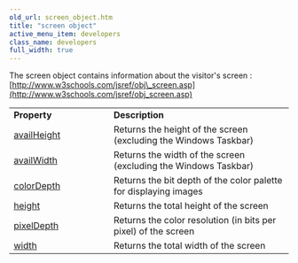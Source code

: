 ```yaml
---
old_url: screen_object.htm
title: "screen object"
active_menu_item: developers
class_name: developers
full_width: true
---
```



The screen object contains information about the visitor's screen : [http://www.w3schools.com/jsref/obj\_screen.asp](http://www.w3schools.com/jsref/obj_screen.asp)

<table>
<tr>
<td width="219">
  <strong>Property</strong>

</td>
<td width="26">
</td>
<td width="635">
  <strong>Description</strong>

</td>
</tr>
<tr>
<td width="219">
  <a href="http://www.w3schools.com/jsref/prop_screen_availheight.asp">availHeight</a>

</td>
<td width="26">
</td>
<td width="635">
Returns the height of the screen (excluding the Windows Taskbar)

</td>
</tr>
<tr>
<td width="219">
  <a href="http://www.w3schools.com/jsref/prop_screen_availwidth.asp">availWidth</a>

</td>
<td width="26">
</td>
<td width="635">
Returns the width of the screen (excluding the Windows Taskbar)

</td>
</tr>
<tr>
<td width="219">
  <a href="http://www.w3schools.com/jsref/prop_screen_colordepth.asp">colorDepth</a>

</td>
<td width="26">
</td>
<td width="635">
Returns the bit depth of the color palette for displaying images

</td>
</tr>
<tr>
<td width="219">
  <a href="http://www.w3schools.com/jsref/prop_screen_height.asp">height</a>

</td>
<td width="26">
</td>
<td width="635">
Returns the total height of the screen

</td>
</tr>
<tr>
<td width="219">
  <a href="http://www.w3schools.com/jsref/prop_screen_pixeldepth.asp">pixelDepth</a>

</td>
<td width="26">
</td>
<td width="635">
Returns the color resolution (in bits per pixel) of the screen

</td>
</tr>
<tr>
<td width="219">
  <a href="http://www.w3schools.com/jsref/prop_screen_width.asp">width</a>

</td>
<td width="26">
</td>
<td width="635">
Returns the total width of the screen

</td>
</tr>
</table>

